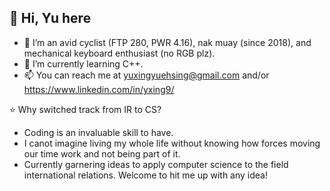👋 Hi, Yu here
- 
- 👀 I’m an avid cyclist (FTP 280, PWR 4.16), nak muay (since 2018), and mechanical keyboard enthusiast (no RGB plz).
- 🌱 I’m currently learning C++.
- 📫 You can reach me at yuxingyuehsing@gmail.com and/or https://www.linkedin.com/in/yxing9/

⭐️ Why switched track from IR to CS?
  - Coding is an invaluable skill to have.
  - I canot imagine living my whole life without knowing how forces moving our time work and not being part of it.
  - Currently garnering ideas to apply computer science to the field international relations. Welcome to hit me up with any idea!





<!---
yxing9/yxing9 is a ✨ special ✨ repository because its `README.md` (this file) appears on your GitHub profile.
You can click the Preview link to take a look at your changes.
--->
